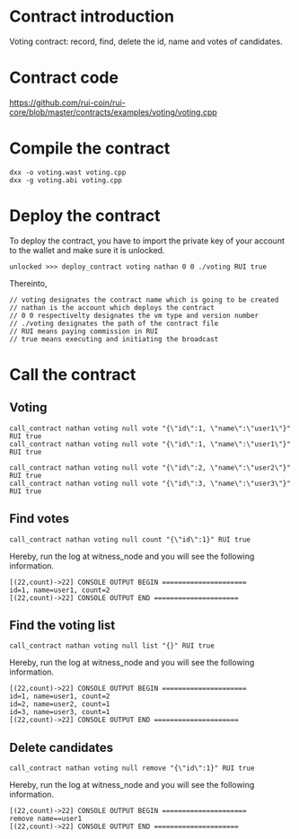 # Contract introduction
Voting contract: record, find, delete the id, name and votes of candidates.

# Contract code
https://github.com/rui-coin/rui-core/blob/master/contracts/examples/voting/voting.cpp

# Compile the contract
```
dxx -o voting.wast voting.cpp
dxx -g voting.abi voting.cpp
```

# Deploy the contract

To deploy the contract, you have to import the private key of your account to the wallet and make sure it is unlocked.
```
unlocked >>> deploy_contract voting nathan 0 0 ./voting RUI true
```
Thereinto,
```
// voting designates the contract name which is going to be created
// nathan is the account which deploys the contract
// 0 0 respectivelty designates the vm type and version number
// ./voting designates the path of the contract file
// RUI means paying commission in RUI
// true means executing and initiating the broadcast
```

# Call the contract

## Voting
```
call_contract nathan voting null vote "{\"id\":1, \"name\":\"user1\"}" RUI true
call_contract nathan voting null vote "{\"id\":1, \"name\":\"user1\"}" RUI true

call_contract nathan voting null vote "{\"id\":2, \"name\":\"user2\"}" RUI true
call_contract nathan voting null vote "{\"id\":3, \"name\":\"user3\"}" RUI true
```

## Find votes
```
call_contract nathan voting null count "{\"id\":1}" RUI true
```

Hereby, run the log at witness_node and you will see the following information.
```
[(22,count)->22] CONSOLE OUTPUT BEGIN =====================
id=1, name=user1, count=2
[(22,count)->22] CONSOLE OUTPUT END =====================
```

## Find the voting list
```
call_contract nathan voting null list "{}" RUI true
```

Hereby, run the log at witness_node and you will see the following information.
```
[(22,count)->22] CONSOLE OUTPUT BEGIN =====================
id=1, name=user1, count=2
id=2, name=user2, count=1
id=3, name=user3, count=1
[(22,count)->22] CONSOLE OUTPUT END =====================
```

## Delete candidates
```
call_contract nathan voting null remove "{\"id\":1}" RUI true
```
Hereby, run the log at witness_node and you will see the following information.
```
[(22,count)->22] CONSOLE OUTPUT BEGIN =====================
remove name==user1
[(22,count)->22] CONSOLE OUTPUT END =====================
```
